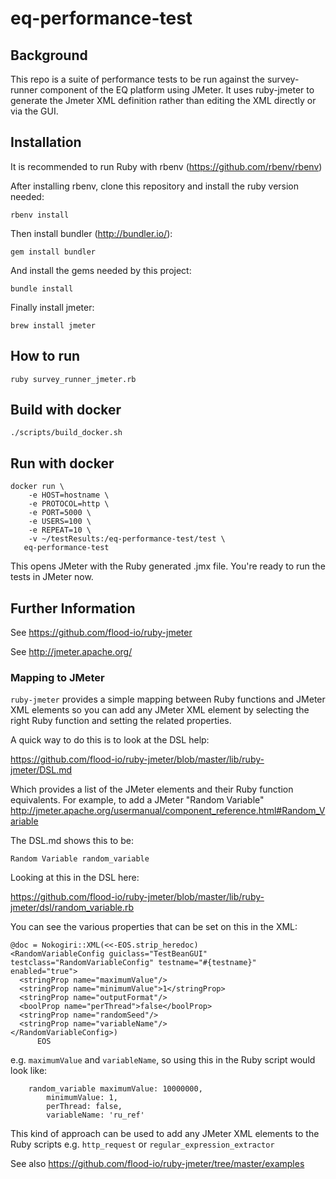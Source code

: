 # eq-performance-test

## Background

This repo is a suite of performance tests to be run against the survey-runner
component of the EQ platform using JMeter. It uses ruby-jmeter to generate the
Jmeter XML definition rather than editing the XML directly or via the GUI.

## Installation
It is recommended to run Ruby with rbenv (https://github.com/rbenv/rbenv)

After installing rbenv, clone this repository and install the ruby version needed:

    rbenv install

Then install bundler (http://bundler.io/):

    gem install bundler

And install the gems needed by this project:

    bundle install

Finally install jmeter:

	brew install jmeter

## How to run

    ruby survey_runner_jmeter.rb


## Build with docker
    ./scripts/build_docker.sh


## Run with docker

    docker run \
    	-e HOST=hostname \
    	-e PROTOCOL=http \
    	-e PORT=5000 \
    	-e USERS=100 \
    	-e REPEAT=10 \
    	-v ~/testResults:/eq-performance-test/test \
       eq-performance-test

This opens JMeter with the Ruby generated .jmx file. You're ready to run the tests in JMeter now.


## Further Information
See https://github.com/flood-io/ruby-jmeter

See http://jmeter.apache.org/

### Mapping to JMeter
`ruby-jmeter` provides a simple mapping between Ruby functions and JMeter XML
elements so you can add any JMeter XML element by selecting the right Ruby
function and setting the related properties.

A quick way to do this is to look at the DSL help:

https://github.com/flood-io/ruby-jmeter/blob/master/lib/ruby-jmeter/DSL.md

Which provides a list of the JMeter elements and their Ruby function
equivalents. For example, to add a JMeter "Random Variable"
http://jmeter.apache.org/usermanual/component_reference.html#Random_Variable

The DSL.md shows this to be:

`Random Variable random_variable`

Looking at this in the DSL here:

https://github.com/flood-io/ruby-jmeter/blob/master/lib/ruby-jmeter/dsl/random_variable.rb

You can see the various properties that can be set on this in the XML:

```
@doc = Nokogiri::XML(<<-EOS.strip_heredoc)
<RandomVariableConfig guiclass="TestBeanGUI" testclass="RandomVariableConfig" testname="#{testname}" enabled="true">
  <stringProp name="maximumValue"/>
  <stringProp name="minimumValue">1</stringProp>
  <stringProp name="outputFormat"/>
  <boolProp name="perThread">false</boolProp>
  <stringProp name="randomSeed"/>
  <stringProp name="variableName"/>
</RandomVariableConfig>)
      EOS
```

e.g. `maximumValue` and `variableName`, so using this in the Ruby script would
look like:

```
    random_variable maximumValue: 10000000,
        minimumValue: 1,
        perThread: false,
        variableName: 'ru_ref'
```

This kind of approach can be used to add any JMeter XML elements to the Ruby
scripts e.g. `http_request` or `regular_expression_extractor`

See also https://github.com/flood-io/ruby-jmeter/tree/master/examples
